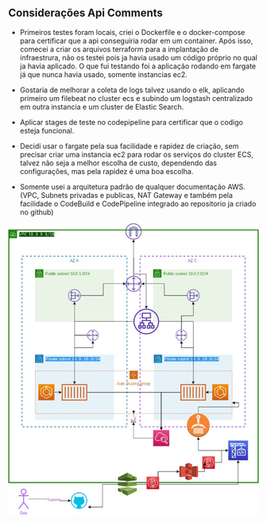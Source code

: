 ## Considerações Api Comments
- Primeiros testes foram locais, criei o Dockerfile e o docker-compose para certificar que a api conseguiria rodar em um container. Após isso, comecei a criar os arquivos terraform para a implantação de infraestrura, não os testei pois ja havia usado um código próprio no qual ja havia aplicado. O que fui testando foi a aplicação rodando em fargate já que nunca havia usado, somente instancias ec2.

- Gostaria de melhorar a coleta de logs talvez usando o elk, aplicando primeiro um filebeat no cluster ecs e subindo um logstash centralizado em outra instancia e um cluster de Elastic Search.
- Aplicar stages de teste no codepipeline para certificar que o codigo esteja funcional.

- Decidi usar o fargate pela sua facilidade e rapidez de criação, sem precisar criar uma instancia ec2 para rodar os serviços do cluster ECS, talvez não seja a melhor escolha de custo, dependendo das configurações, mas pela rapidez é uma boa escolha.
- Somente usei a arquitetura padrão de qualquer documentação AWS. (VPC, Subnets privadas e publicas, NAT Gateway e também pela facilidade o CodeBuild e CodePipeline integrado ao repositorio ja criado no github)


![Arquitetura-AWS](api-comments.jpg)